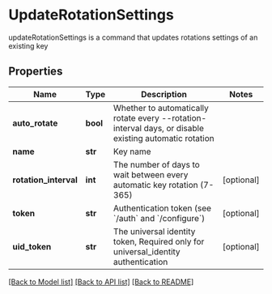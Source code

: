 # UpdateRotationSettings

updateRotationSettings is a command that updates rotations settings of an existing key
## Properties
Name | Type | Description | Notes
------------ | ------------- | ------------- | -------------
**auto_rotate** | **bool** | Whether to automatically rotate every --rotation-interval days, or disable existing automatic rotation | 
**name** | **str** | Key name | 
**rotation_interval** | **int** | The number of days to wait between every automatic key rotation (7-365) | [optional] 
**token** | **str** | Authentication token (see &#x60;/auth&#x60; and &#x60;/configure&#x60;) | [optional] 
**uid_token** | **str** | The universal identity token, Required only for universal_identity authentication | [optional] 

[[Back to Model list]](../README.md#documentation-for-models) [[Back to API list]](../README.md#documentation-for-api-endpoints) [[Back to README]](../README.md)


